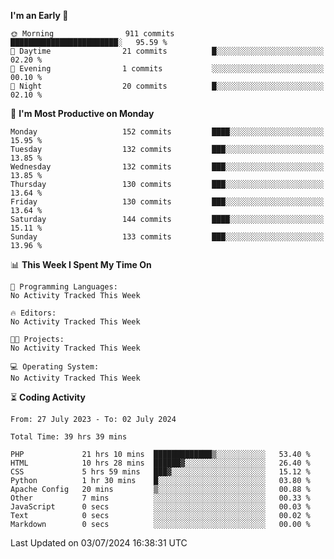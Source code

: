 
<!--START_SECTION:week-->
**I'm an Early 🐤** 

```text
🌞 Morning                911 commits         ████████████████████████░   95.59 % 
🌆 Daytime                21 commits          █░░░░░░░░░░░░░░░░░░░░░░░░   02.20 % 
🌃 Evening                1 commits           ░░░░░░░░░░░░░░░░░░░░░░░░░   00.10 % 
🌙 Night                  20 commits          █░░░░░░░░░░░░░░░░░░░░░░░░   02.10 % 
```
📅 **I'm Most Productive on Monday** 

```text
Monday                   152 commits         ████░░░░░░░░░░░░░░░░░░░░░   15.95 % 
Tuesday                  132 commits         ███░░░░░░░░░░░░░░░░░░░░░░   13.85 % 
Wednesday                132 commits         ███░░░░░░░░░░░░░░░░░░░░░░   13.85 % 
Thursday                 130 commits         ███░░░░░░░░░░░░░░░░░░░░░░   13.64 % 
Friday                   130 commits         ███░░░░░░░░░░░░░░░░░░░░░░   13.64 % 
Saturday                 144 commits         ████░░░░░░░░░░░░░░░░░░░░░   15.11 % 
Sunday                   133 commits         ███░░░░░░░░░░░░░░░░░░░░░░   13.96 % 
```


📊 **This Week I Spent My Time On** 

```text
💬 Programming Languages: 
No Activity Tracked This Week

🔥 Editors: 
No Activity Tracked This Week

🐱‍💻 Projects: 
No Activity Tracked This Week

💻 Operating System: 
No Activity Tracked This Week
```


<!--END_SECTION:week-->

⏳ **Coding Activity**

<!--START_SECTION:alltime-->

```text
From: 27 July 2023 - To: 02 July 2024

Total Time: 39 hrs 39 mins

PHP             21 hrs 10 mins  █████████████▒░░░░░░░░░░░   53.40 %
HTML            10 hrs 28 mins  ██████▓░░░░░░░░░░░░░░░░░░   26.40 %
CSS             5 hrs 59 mins   ███▓░░░░░░░░░░░░░░░░░░░░░   15.12 %
Python          1 hr 30 mins    █░░░░░░░░░░░░░░░░░░░░░░░░   03.80 %
Apache Config   20 mins         ▒░░░░░░░░░░░░░░░░░░░░░░░░   00.88 %
Other           7 mins          ░░░░░░░░░░░░░░░░░░░░░░░░░   00.33 %
JavaScript      0 secs          ░░░░░░░░░░░░░░░░░░░░░░░░░   00.03 %
Text            0 secs          ░░░░░░░░░░░░░░░░░░░░░░░░░   00.02 %
Markdown        0 secs          ░░░░░░░░░░░░░░░░░░░░░░░░░   00.00 %
```

<!--END_SECTION:alltime-->
<!--START_SECTION:date-->

 Last Updated on 03/07/2024 16:38:31 UTC
<!--END_SECTION:date-->
